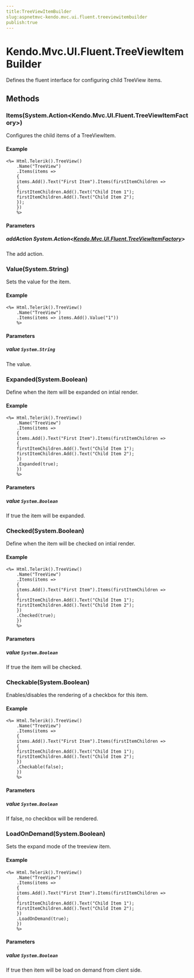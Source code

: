 ```yaml
---
title:TreeViewItemBuilder
slug:aspnetmvc-kendo.mvc.ui.fluent.treeviewitembuilder
publish:true
---
```


# Kendo.Mvc.UI.Fluent.TreeViewItemBuilder

Defines the fluent interface for configuring child TreeView items.

## Methods

### Items(System.Action\<Kendo.Mvc.UI.Fluent.TreeViewItemFactory\>)
Configures the child items of a TreeViewItem.

#### Example
    <%= Html.Telerik().TreeView()
        .Name("TreeView")
        .Items(items =>
        {
        items.Add().Text("First Item").Items(firstItemChildren =>
        {
        firstItemChildren.Add().Text("Child Item 1");
        firstItemChildren.Add().Text("Child Item 2");
        });
        })
        %>

#### Parameters

##### addAction System.Action\<[Kendo.Mvc.UI.Fluent.TreeViewItemFactory](/api/wrappers/aspnet-mvc/Kendo.Mvc.UI.Fluent/TreeViewItemFactory)\>
The add action.

### Value(System.String)
Sets the value for the item.

#### Example
    <%= Html.Telerik().TreeView()
        .Name("TreeView")
        .Items(items => items.Add().Value("1"))
        %>

#### Parameters

##### value `System.String`
The value.

### Expanded(System.Boolean)
Define when the item will be expanded on intial render.

#### Example
    <%= Html.Telerik().TreeView()
        .Name("TreeView")
        .Items(items =>
        {
        items.Add().Text("First Item").Items(firstItemChildren =>
        {
        firstItemChildren.Add().Text("Child Item 1");
        firstItemChildren.Add().Text("Child Item 2");
        })
        .Expanded(true);
        })
        %>

#### Parameters

##### value `System.Boolean`
If true the item will be expanded.

### Checked(System.Boolean)
Define when the item will be checked on intial render.

#### Example
    <%= Html.Telerik().TreeView()
        .Name("TreeView")
        .Items(items =>
        {
        items.Add().Text("First Item").Items(firstItemChildren =>
        {
        firstItemChildren.Add().Text("Child Item 1");
        firstItemChildren.Add().Text("Child Item 2");
        })
        .Checked(true);
        })
        %>

#### Parameters

##### value `System.Boolean`
If true the item will be checked.

### Checkable(System.Boolean)
Enables/disables the rendering of a checkbox for this item.

#### Example
    <%= Html.Telerik().TreeView()
        .Name("TreeView")
        .Items(items =>
        {
        items.Add().Text("First Item").Items(firstItemChildren =>
        {
        firstItemChildren.Add().Text("Child Item 1");
        firstItemChildren.Add().Text("Child Item 2");
        })
        .Checkable(false);
        })
        %>

#### Parameters

##### value `System.Boolean`
If false, no checkbox will be rendered.

### LoadOnDemand(System.Boolean)
Sets the expand mode of the treeview item.

#### Example
    <%= Html.Telerik().TreeView()
        .Name("TreeView")
        .Items(items =>
        {
        items.Add().Text("First Item").Items(firstItemChildren =>
        {
        firstItemChildren.Add().Text("Child Item 1");
        firstItemChildren.Add().Text("Child Item 2");
        })
        .LoadOnDemand(true);
        })
        %>

#### Parameters

##### value `System.Boolean`
If true then item will be load on demand from client side.